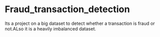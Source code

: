 # Fraud_transaction_detection
Its a project on a big dataset to detect whether a transaction is fraud or not.ALso it is a heavily imbalanced dataset.
